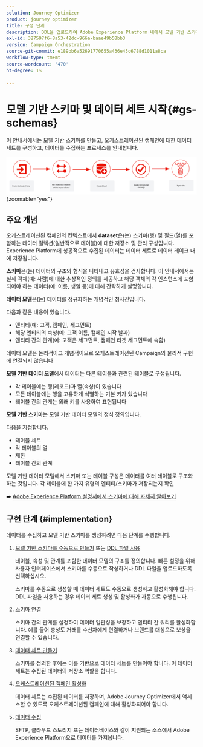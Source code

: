 ```yaml
---
solution: Journey Optimizer
product: journey optimizer
title: 구성 단계
description: DDL을 업로드하여 Adobe Experience Platform 내에서 모델 기반 스키마를 만드는 방법을 알아봅니다
exl-id: 327597f6-8a53-42dc-966a-baae49b58bb3
version: Campaign Orchestration
source-git-commit: e189bb6a52691770655a436e45c6788d1011a8ca
workflow-type: tm+mt
source-wordcount: '470'
ht-degree: 1%

---
```



# 모델 기반 스키마 및 데이터 세트 시작{#gs-schemas}

이 안내서에서는 모델 기반 스키마를 만들고, 오케스트레이션된 캠페인에 대한 데이터 세트를 구성하고, 데이터를 수집하는 프로세스를 안내합니다.

![스키마](assets/do-not-localize/schema_admin.png){zoomable="yes"}

## 주요 개념

오케스트레이션된 캠페인의 컨텍스트에서 **dataset**&#x200B;은(는) 스키마(행) 및 필드(열)를 포함하는 데이터 컬렉션(일반적으로 테이블)에 대한 저장소 및 관리 구성입니다. Experience Platform에 성공적으로 수집된 데이터는 데이터 세트로 데이터 레이크 내에 저장됩니다.

**스키마**&#x200B;은(는) 데이터의 구조와 형식을 나타내고 유효성을 검사합니다. 이 안내서에서는 실제 객체(예: 사람)에 대한 추상적인 정의를 제공하고 해당 객체의 각 인스턴스에 포함되어야 하는 데이터(예: 이름, 생일 등)에 대해 간략하게 설명합니다.

**데이터 모델**&#x200B;은(는) 데이터를 정규화하는 개념적인 청사진입니다.

다음과 같은 내용이 있습니다.

* 엔티티(예: 고객, 캠페인, 세그먼트)
* 해당 엔티티의 속성(예: 고객 이름, 캠페인 시작 날짜)
* 엔티티 간의 관계(예: 고객은 세그먼트, 캠페인 타겟 세그먼트에 속함)

데이터 모델은 논리적이고 개념적이므로 오케스트레이션된 Campaign의 물리적 구현에 연결되지 않습니다

**모델 기반 데이터 모델**&#x200B;에서 데이터는 다른 테이블과 관련된 테이블로 구성됩니다.

* 각 테이블에는 행(레코드)과 열(속성)이 있습니다
* 모든 테이블에는 행을 고유하게 식별하는 기본 키가 있습니다
* 테이블 간의 관계는 외래 키를 사용하여 표현됩니다

**모델 기반 스키마**&#x200B;는 모델 기반 데이터 모델의 정식 정의입니다.

다음을 지정합니다.

* 테이블 세트
* 각 테이블의 열
* 제한
* 테이블 간의 관계

모델 기반 데이터 모델에서 스키마 또는 테이블 구성은 데이터를 여러 테이블로 구조화하는 것입니다. 각 테이블에 한 가지 유형의 엔티티/스키마가 저장되는지 확인

➡️ [Adobe Experience Platform 설명서에서 스키마에 대해 자세히 알아보기](https://experienceleague.adobe.com/en/docs/experience-platform/xdm/ui/resources/schemas#create-model-based-schema)

## 구현 단계 {#implementation}

데이터를 수집하고 모델 기반 스키마를 생성하려면 다음 단계를 수행합니다.

1. [모델 기반 스키마를 수동으로 만들기](manual-schema.md) 또는 [DDL 파일 사용](file-upload-schema.md)

   테이블, 속성 및 관계를 포함한 데이터 모델의 구조를 정의합니다. 빠른 설정을 위해 사용자 인터페이스에서 스키마를 수동으로 작성하거나 DDL 파일을 업로드하도록 선택하십시오.

   스키마를 수동으로 생성할 때 데이터 세트도 수동으로 생성하고 활성화해야 합니다. DDL 파일을 사용하는 경우 데이터 세트 생성 및 활성화가 자동으로 수행됩니다.

1. [스키마 연결](file-upload-schema.md)

   스키마 간의 관계를 설정하여 데이터 일관성을 보장하고 엔티티 간 쿼리를 활성화합니다. 예를 들어 충성도 거래를 수신자에게 연결하거나 브랜드를 대상으로 보상을 연결할 수 있습니다.

1. [데이터 세트 만들기](manual-schema.md#dataset)

   스키마를 정의한 후에는 이를 기반으로 데이터 세트를 만들어야 합니다. 이 데이터 세트는 수집된 데이터의 저장소 역할을 합니다.

1. [오케스트레이션된 캠페인 활성화](manual-schema.md#enable)

   데이터 세트는 수집된 데이터를 저장하며, Adobe Journey Optimizer에서 액세스할 수 있도록 오케스트레이션된 캠페인에 대해 활성화되어야 합니다.

1. [데이터 수집](ingest-data.md)

   SFTP, 클라우드 스토리지 또는 데이터베이스와 같이 지원되는 소스에서 Adobe Experience Platform으로 데이터를 가져옵니다.

